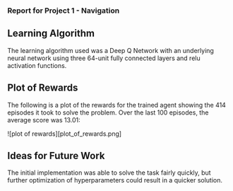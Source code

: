 ### Report for Project 1 - Navigation

## Learning Algorithm

The learning algorithm used was a Deep Q Network with an underlying neural network using three 64-unit fully connected layers and relu activation functions.

## Plot of Rewards

The following is a plot of the rewards for the trained agent showing the 414 episodes it took to solve the problem. Over the last 100 episodes, the average score was 13.01:

![plot of rewards][plot_of_rewards.png]

## Ideas for Future Work

The initial implementation was able to solve the task fairly quickly, but further optimization of hyperparameters could result in a quicker solution.


